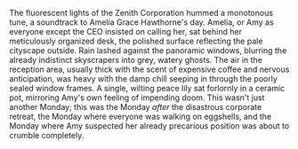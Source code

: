The fluorescent lights of the Zenith Corporation hummed a monotonous tune, a soundtrack to Amelia Grace Hawthorne's day.  Amelia, or Amy as everyone except the CEO insisted on calling her, sat behind her meticulously organized desk, the polished surface reflecting the pale cityscape outside.  Rain lashed against the panoramic windows, blurring the already indistinct skyscrapers into grey, watery ghosts.  The air in the reception area, usually thick with the scent of expensive coffee and nervous anticipation, was heavy with the damp chill seeping in through the poorly sealed window frames.  A single, wilting peace lily sat forlornly in a ceramic pot, mirroring Amy's own feeling of impending doom.  This wasn't just another Monday; this was the Monday *after* the disastrous corporate retreat, the Monday where everyone was walking on eggshells, and the Monday where Amy suspected her already precarious position was about to crumble completely.
